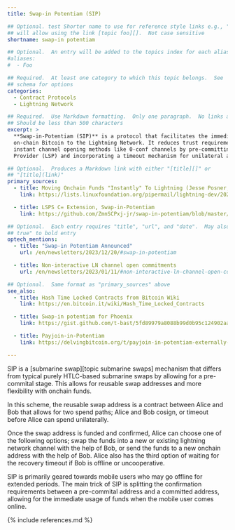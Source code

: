 ```yaml
---
title: Swap-in Potentiam (SIP)

## Optional. test Shorter name to use for reference style links e.g., "foo"
## will allow using the link [topic foo][].  Not case sensitive
shortname: swap-in potentiam

## Optional.  An entry will be added to the topics index for each alias
#aliases:
#  - Foo

## Required.  At least one category to which this topic belongs.  See
## schema for options
categories:
  - Contract Protocols
  - Lightning Network

## Required.  Use Markdown formatting.  Only one paragraph.  No links allowed.
## Should be less than 500 characters
excerpt: >
  **Swap-in-Potentiam (SIP)** is a protocol that facilitates the immediate transfer of confirmed
  on-chain Bitcoin to the Lightning Network. It reduces trust requirements compared to other
  instant channel opening methods like 0-conf channels by pre-committing to a Lightning Service
  Provider (LSP) and incorporating a timeout mechanism for unilateral access.

## Optional.  Produces a Markdown link with either "[title][]" or
## "[title](link)"
primary_sources:
  - title: Moving Onchain Funds "Instantly" To Lightning (Jesse Posner, ZmnSCPxj)
    link: https://lists.linuxfoundation.org/pipermail/lightning-dev/2023-January/003810.html

  - title: LSPS C= Extension, Swap-in-Potentiam
    link: https://github.com/ZmnSCPxj-jr/swap-in-potentiam/blob/master/doc/swap-in-potentiam.md

## Optional.  Each entry requires "title", "url", and "date".  May also use "feature:
## true" to bold entry
optech_mentions:
  - title: "Swap-in Potentiam Announced"
    url: /en/newsletters/2023/12/20/#swap-in-potentiam

  - title: Non-interactive LN channel open commitments
    url: /en/newsletters/2023/01/11/#non-interactive-ln-channel-open-commitments

## Optional.  Same format as "primary_sources" above
see_also:
  - title: Hash Time Locked Contracts from Bitcoin Wiki
    link: https://en.bitcoin.it/wiki/Hash_Time_Locked_Contracts

  - title: Swap-in potentiam for Phoenix
    link: https://gist.github.com/t-bast/5fd89979a8088b99d0b95c124902aa56

  - title: Payjoin-in-Potentiam
    link: https://delvingbitcoin.org/t/payjoin-in-potentiam-externally-fund-an-lsp-channel-open-with-one-transaction/749

---
```

SIP is a [submarine swap][topic submarine swaps]
mechanism that differs from typical purely HTLC-based submarine swaps by
allowing for a pre-commital stage. This allows for reusable swap addresses and
more flexibility with onchain funds.

In this scheme, the reusable swap address is a contract between Alice and Bob
that allows for two spend paths; Alice and Bob cosign, or timeout before Alice
can spend unilaterally.

Once the swap address is funded and confirmed, Alice can choose one of the
following options; swap the funds into a new or existing lightning network
channel with the help of Bob, or send the funds to a new onchain address with
the help of Bob. Alice also has the third option of waiting for the recovery
timeout if Bob is offline or uncooperative.

SIP is primarily geared towards mobile users who may go offline for extended
periods. The main trick of SIP is splitting the confirmation
requirements between a pre-commital address and a committed address, allowing
for the immediate usage of funds when the mobile user comes online.

{% include references.md %}
